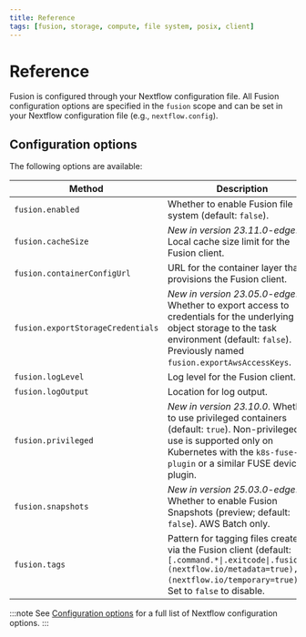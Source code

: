 ```yaml
---
title: Reference
tags: [fusion, storage, compute, file system, posix, client]
---
```


# Reference

Fusion is configured through your Nextflow configuration file. All Fusion configuration options are specified in the `fusion` scope and can be set in your Nextflow configuration file (e.g., `nextflow.config`).

## Configuration options

The following options are available:

| Method                            | Description                                                                                                                                                                                         |
|-----------------------------------|-----------------------------------------------------------------------------------------------------------------------------------------------------------------------------------------------------|
| `fusion.enabled`                  | Whether to enable Fusion file system (default: `false`).                                                                                                                                            |
| `fusion.cacheSize`                | _New in version 23.11.0-edge_. Local cache size limit for the Fusion client.                                                                                                                        |
| `fusion.containerConfigUrl`       | URL for the container layer that provisions the Fusion client.                                                                                                                                      |
| `fusion.exportStorageCredentials` | _New in version 23.05.0-edge_. Whether to export access to credentials for the underlying object storage to the task environment (default: `false`). Previously named `fusion.exportAwsAccessKeys`. |
| `fusion.logLevel`                 | Log level for the Fusion client.                                                                                                                                                                    |
| `fusion.logOutput`                | Location for log output.                                                                                                                                                                            |
| `fusion.privileged`               | _New in version 23.10.0_. Whether to use privileged containers (default: `true`). Non-privileged use is supported only on Kubernetes with the `k8s-fuse-plugin` or a similar FUSE device plugin.    |
| `fusion.snapshots`                | _New in version 25.03.0-edge_. Whether to enable Fusion Snapshots (preview; default: `false`). AWS Batch only.                                                                                      |
| `fusion.tags`                     | Pattern for tagging files created via the Fusion client (default: `[.command.*\|.exitcode\|.fusion.*](nextflow.io/metadata=true),[*](nextflow.io/temporary=true)`). Set to `false` to disable.      |

:::note
See [Configuration options](https://www.nextflow.io/docs/latest/reference/config.html#configuration-options) for a full list of Nextflow configuration options.
:::
